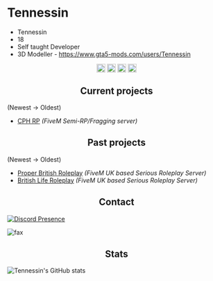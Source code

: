 <h1>Tennessin</h1>

- Tennessin
- 18
- Self taught Developer
- 3D Modeller - https://www.gta5-mods.com/users/Tennessin

<p align="center">
<a href="https://twitter.com/cphrp/" target="blank"><img align="center" src="https://cdn.jsdelivr.net/npm/simple-icons@3.0.1/icons/twitter.svg" alt="twitter" height="20" width="20" /></a>
<a href="(https://www.tiktok.com/@cphrp)" target="blank"><img align="center" src="https://simpleicons.org/icons/tiktok.svg" alt="tiktok" height="20" width="20" /></a>
  <a href="https://twitch.tv/xmpp.jp/" target="blank"><img align="center" src="https://cdn.jsdelivr.net/npm/simple-icons@3.0.1/icons/twitch.svg" alt="twitch" height="20" width="20" /></a>
<a href="https://youtube.com/UCoDjkbTgNaHveQgphhAz82g/" target="blank"><img align="center" src="https://cdn.jsdelivr.net/npm/simple-icons@3.0.1/icons/youtube.svg" alt="youtube" height="20" width="20" /></a>
</p>

<h2 align="center">Current projects</h2>

(Newest -> Oldest)
- [CPH RP](https://discord.gg/vesper) *(FiveM Semi-RP/Fragging server)*

<h2 align="center">Past projects</h2>

(Newest -> Oldest)
- [Proper British Roleplay](https://discord.gg/pbrp) *(FiveM UK based Serious Roleplay Server)*
- [British Life Roleplay](https://britishstudios.tebex.io/) *(FiveM UK based Serious Roleplay Server)*



<h2 align="center">Contact</h2>

[![Discord Presence](https://lanyard-profile-readme.vercel.app/api/931136101295489025?theme=dark&bg=000000&animated=true&hideDiscrim=false&borderRadius=10px&idleMessage=Black%20Women)](https://discord.com/users/1050751693761040444)

<img src="https://komarev.com/ghpvc/?username=elfbars&color=blue" alt="fax" width="" height="">

<h2 align="center">Stats</h2>

![Tennessin's GitHub stats](https://github-readme-stats.vercel.app/api?username=Tennessin&count_private=true&show_icons=true&theme=onedark)
